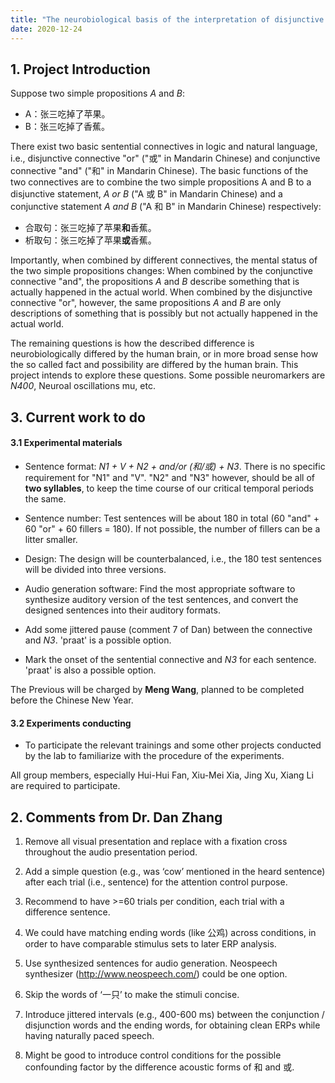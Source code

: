 ```yaml
---
title: "The neurobiological basis of the interpretation of disjunctive connectives"
date: 2020-12-24
---
```


## 1. Project Introduction

Suppose two simple propositions _A_ and _B_:

- A：张三吃掉了苹果。
- B：张三吃掉了香蕉。

There exist two basic sentential connectives in logic and natural language, i.e., disjunctive connective "or" ("或" in Mandarin Chinese) and conjunctive connective "and" ("和" in Mandarin Chinese). The basic functions of the two connectives are to combine the two simple propositions A and B to a disjunctive statement, _A or B_ ("A 或 B" in Mandarin Chinese) and a conjunctive statement _A and B_ ("A 和 B" in Mandarin Chinese) respectively:

- 合取句：张三吃掉了苹果**和**香蕉。
- 析取句：张三吃掉了苹果**或**香蕉。

Importantly, when combined by different connectives, the mental status of the two simple propositions changes: When combined by the conjunctive connective "and", the propositions _A_ and _B_ describe something that is actually happened in the actual world. When combined by the disjunctive connective "or", however, the same propositions _A_ and _B_ are only descriptions of something that is possibly but not actually happened in the actual world.

The remaining questions is how the described difference is neurobiologically differed by the human brain, or in more broad sense how the so called fact and possibility are differed by the human brain. This project intends to explore these questions. Some possible neuromarkers are  _N400_, Neuroal oscillations mu, etc.

## 3. Current work to do

#### 3.1 Experimental materials

- Sentence format: _N1 + V + N2 + and/or (和/或) + N3_. There is no specific requirement for "N1" and "V". "N2" and "N3" however, should be all of __two syllables__, to keep the time course of our critical temporal periods the same.

- Sentence number: Test sentences will be about 180 in total (60 "and" + 60 "or" + 60 fillers = 180). If not possible, the number of fillers can be a litter smaller.

- Design: The design will be counterbalanced, i.e., the 180 test sentences will be divided into three versions.

- Audio generation software: Find the most appropriate software to synthesize auditory version of the test sentences, and convert the designed sentences into their auditory formats.

- Add some jittered pause (comment 7 of Dan) between the connective and _N3_. 'praat' is a possible option.

- Mark the onset of the sentential connective and _N3_ for each sentence. 'praat' is also a possible option.

The Previous will be charged by **Meng Wang**, planned to be completed before the Chinese New Year.

#### 3.2 Experiments conducting

- To participate the relevant trainings and some other projects conducted by the lab to familiarize with the procedure of the experiments.

All group members, especially Hui-Hui Fan, Xiu-Mei Xia, Jing Xu, Xiang Li are required to participate.

## 2. Comments from Dr. Dan Zhang

1. Remove all visual presentation and replace with a fixation cross throughout the audio presentation period.

2. Add a simple question (e.g., was ‘cow’ mentioned in the heard sentence) after each trial (i.e., sentence) for the attention control purpose.

3. Recommend to have >=60 trials per condition, each trial with a difference sentence. 

4. We could have matching ending words (like 公鸡) across conditions, in order to have comparable stimulus sets to later ERP analysis.

5. Use synthesized sentences for audio generation. Neospeech synthesizer (http://www.neospeech.com/) could be one option.

6. Skip the words of ‘一只’ to make the stimuli concise.

7. Introduce jittered intervals (e.g., 400-600 ms) between the conjunction / disjunction words and the ending words, for obtaining clean ERPs while having naturally paced speech.

8. Might be good to introduce control conditions for the possible confounding factor by the difference acoustic forms of 和 and 或.